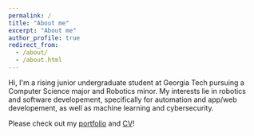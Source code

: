```yaml
---
permalink: /
title: "About me"
excerpt: "About me"
author_profile: true
redirect_from: 
  - /about/
  - /about.html
---
```


Hi, I'm a rising junior undergraduate student at Georgia Tech pursuing a Computer Science major and Robotics minor. My interests lie in robotics and software developement, specifically for automation and app/web developement, as well as machine learning and cybersecurity.  

Please check out my [portfolio](https://vumz.github.io/portfolio/) and [CV](https://vumz.github.io/portfolio/)!
